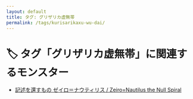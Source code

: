 ```yaml
---
layout: default
title: タグ: グリザリカ虚無帯
permalink: /tags/kurisarikaxu-wu-dai/
---
```

# 🏷️ タグ「グリザリカ虚無帯」に関連するモンスター

- [記述を還すもの ゼイロ＝ナウティリス / Zeiro=Nautilus the Null Spiral](/monsterdex/monster/Zeiro=Nautilus.html)